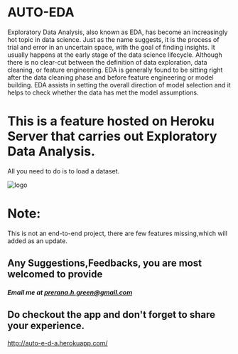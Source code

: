 # AUTO-EDA
Exploratory Data Analysis, also known as EDA, has become an increasingly hot topic in data science. Just as the name suggests, it is the process of trial and error in an uncertain space, with the goal of finding insights. It usually happens at the early stage of the data science lifecycle. Although there is no clear-cut between the definition of data exploration, data cleaning, or feature engineering. EDA is generally found to be sitting right after the data cleaning phase and before feature engineering or model building. EDA assists in setting the overall direction of model selection and it helps to check whether the data has met the model assumptions. 
# This is a feature hosted on Heroku Server that carries out Exploratory Data Analysis.
All you need to do is to load a dataset.

![logo](https://user-images.githubusercontent.com/46950115/141731004-a0c4a38a-38a2-4bce-b493-6bdd94418d53.png)
# Note:
This is not an end-to-end project, there are few features missing,which will added as an update.
## Any Suggestions,Feedbacks, you are most welcomed to provide
##### Email me at prerana.h.green@gmail.com
## Do checkout the app and don't forget to share your experience.
http://auto-e-d-a.herokuapp.com/
